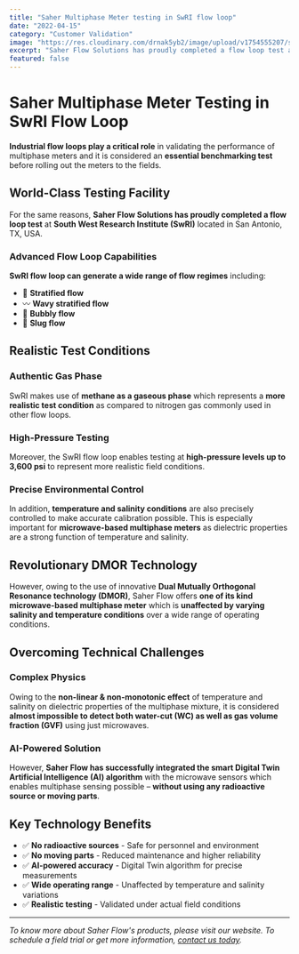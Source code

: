 ```yaml
---
title: "Saher Multiphase Meter testing in SwRI flow loop"
date: "2022-04-15"
category: "Customer Validation"
image: "https://res.cloudinary.com/drnak5yb2/image/upload/v1754555207/swri-0_xvyne5.jpg"
excerpt: "Saher Flow Solutions has proudly completed a flow loop test at South West Research Institute (SwRI) in San Antonio, TX, USA, validating performance across wide range of flow regimes."
featured: false
---
```


# Saher Multiphase Meter Testing in SwRI Flow Loop

**Industrial flow loops play a critical role** in validating the performance of multiphase meters and it is considered an **essential benchmarking test** before rolling out the meters to the fields.

## World-Class Testing Facility

For the same reasons, **Saher Flow Solutions has proudly completed a flow loop test** at **South West Research Institute (SwRI)** located in San Antonio, TX, USA.

### Advanced Flow Loop Capabilities

**SwRI flow loop can generate a wide range of flow regimes** including:

- 🌊 **Stratified flow**
- 〰️ **Wavy stratified flow**
- 🫧 **Bubbly flow**
- 🐌 **Slug flow**

## Realistic Test Conditions

### Authentic Gas Phase
SwRI makes use of **methane as a gaseous phase** which represents a **more realistic test condition** as compared to nitrogen gas commonly used in other flow loops.

### High-Pressure Testing
Moreover, the SwRI flow loop enables testing at **high-pressure levels up to 3,600 psi** to represent more realistic field conditions.

### Precise Environmental Control
In addition, **temperature and salinity conditions** are also precisely controlled to make accurate calibration possible. This is especially important for **microwave-based multiphase meters** as dielectric properties are a strong function of temperature and salinity.

## Revolutionary DMOR Technology

However, owing to the use of innovative **Dual Mutually Orthogonal Resonance technology (DMOR)**, Saher Flow offers **one of its kind microwave-based multiphase meter** which is **unaffected by varying salinity and temperature conditions** over a wide range of operating conditions.

## Overcoming Technical Challenges

### Complex Physics
Owing to the **non-linear & non-monotonic effect** of temperature and salinity on dielectric properties of the multiphase mixture, it is considered **almost impossible to detect both water-cut (WC) as well as gas volume fraction (GVF)** using just microwaves.

### AI-Powered Solution
However, **Saher Flow has successfully integrated the smart Digital Twin Artificial Intelligence (AI) algorithm** with the microwave sensors which enables multiphase sensing possible – **without using any radioactive source or moving parts**.

## Key Technology Benefits

- ✅ **No radioactive sources** - Safe for personnel and environment
- ✅ **No moving parts** - Reduced maintenance and higher reliability
- ✅ **AI-powered accuracy** - Digital Twin algorithm for precise measurements
- ✅ **Wide operating range** - Unaffected by temperature and salinity variations
- ✅ **Realistic testing** - Validated under actual field conditions

---

*To know more about Saher Flow's products, please visit our website. To schedule a field trial or get more information, [contact us today](/contact).*
